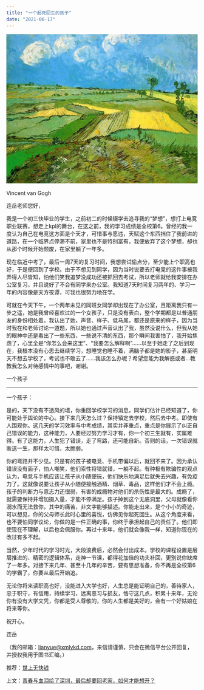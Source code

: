 ```yaml
---
title: "一个起死回生的孩子"
date: "2021-06-17"
---
```


![连岳文章](images/连岳文章picture-19.jpg)

Vincent van Gogh

  

连岳老师您好，

  

我是一个初三快毕业的学生，之前初二的时候辍学去追寻我的“梦想”，想打上电竞职业联赛，想走上kpl的舞台，在这之前，我的学习成绩是全校第6。曾经的我一度认为自己在电竞这方面是个天才，可惜事与愿违，天赋这个东西挡住了我前进的道路，在一个临界点停滞不前，家里也不是特别富有，我便放弃了这个梦想，却也从那个时候开始颓废，在家里躺了一年多。

  

现在临近中考了，最后一周7天的复习时间，我想尝试偷点分，至少能上个职高也好，于是便回到了学校。由于不想见到同学，因为当时说要去打电竞的这件事被我弄得人尽皆知，怕他们笑我追梦没成功还被抓回去考试，所以老师就给我安排在办公室复习，并且说好了不会有同学来办公室。我知道7天时间复习两年的、学习一年的内容像是天方夜谭，可我也很努力地在学。

  

可就在今天下午，一个两年未见的同班女同学却出现在了办公室，且距离我只有一步之遥，她是我曾经喜欢过的一个女孩子，只是没有表白，整个学期都是以普通朋友的身份相处着。我认出了她，声音、样子、低马尾，都还是原来的样子，因为当时我在和老师讨论一道题，所以她也通过声音认出了我，虽然没说什么，但我从她的眼神中还是看出了一些东西，一些说不清的东西，那个瞬间我害怕了，我开始焦虑了，心里全是“你怎么会来这里”、“我要怎么解释啊”……以至于她走了之后到现在，我根本没有心思去继续学习，想睡觉也睡不着，满脑子都是她的影子，甚至明天不想去学校了，考试也不敢去了……我该怎么办呢？希望您能为我解惑或者…教教我怎么对待感情中的事吧，谢谢。

  

一个孩子

  

* * *

  

一个孩子：

  

是的，天下没有不透风的墙，你重回学校学习的消息，同学们估计已经知道了，你可能处于舆论的中心。接下来几天怎么过？保持镇定去学校，然后去中考。即使有人围观你。这几天的学习效率与中考成绩，其实并非重点，重点是你展示了纠正自己错误的能力，这种能力，人要经过努力学习才有，你一个初三生就有，实属难得。有了这能力，人生犯了错误，走了弯路，还可能自新。否则的话，一次错误就断送一生，那样太可惜，太脆弱。

  

你的弯路并不少见。只是有的孩子被电竞、手机带偏以后，就回不来了。因为承认错误没有面子，怕人嘲笑，他们索性将错就错，一躺不起。有种极有欺骗性的观点认为，电竞与手机应该让孩子从小随便玩，他们快乐地满足后就失去兴趣，有免疫力了。这就像说要让孩子从小随便接触酒精、烟草、毒品，这样他们才不会上瘾。孩子的判断力与意志力还很弱，有害的成瘾物对他们的杀伤性是最大的。成瘾了，就需要保持并增加摄入量，才能不停满足。孩子掉到这个无底洞里，父母就像看你溺水而无法救你，其中的痛苦，非文字能够描述。你能走出来，是个小小的奇迹，可以想见，你的父母师长此时心里的喜悦，仿佛见你起死回生。从这个角度来看，也不要怕同学议论，你做的是一件正确的事，你终于承担起自己的责任了。他们即使现在不理解，以后也会佩服你。再过十来年，他们就会像我一样，知道你现在的改过有多不起。

  

当然，少年时代的学习时光，大段浪费后，必然会付出成本。学校的课程设置是层层推进的、精密的逻辑体系，走神一节课，都得花加倍的功夫补回，更别说你缺席了一年多。对接下来几年、甚至十几年的辛苦，要有思想准备，你不再是全校第6的学霸了，你要从最后开始追。

  

无论你将来读职高也好，没能进入大学也好，人生总是能证明自己的，善待家人，忠于职守，有信用，持续学习，远离恶习与损友，恪守这几点，积累十来年，无论你有没有大学文凭，你都是受人尊敬的，你的人生都是美好的，会有一个好姑娘在将来等你。

  

祝开心。

  

连岳

  

（我的邮箱：lianyue@xmlykd.com，来信请谨慎，只会在微信平台公开回复，并授权我用于图书汇编。）

推荐：[世上无快钱](http://mp.weixin.qq.com/s?__biz=MjM5NDU0Mjk2MQ==&mid=2651632500&idx=1&sn=a742894c775c41533cf179f1bdc4d891&chksm=bd7e376a8a09be7c9ad70fb6335ced8cc36648b1f257042d43c6e4cc9504d45dc1ee002bd002&scene=21#wechat_redirect)  

上文：[青春与血泪给了深圳，最后却要回老家，如何才能想开？](http://mp.weixin.qq.com/s?__biz=MjM5NDU0Mjk2MQ==&mid=2651710948&idx=1&sn=1cf6e0e74a3f07d5367c32ad6f6eba95&chksm=bd7f61fa8a08e8ecb34af9e106c72bf69e80582f7e7931a94081d0822d0a08c6d6828e67841a&scene=21#wechat_redirect)

